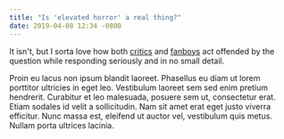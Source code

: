 ```yaml
---
title: "Is 'elevated horror' a real thing?"
date: 2019-04-08 12:34 -0800
---
```


It isn't, but I sorta love how both [critics](https://www.indiewire.com/2019/03/elevated-horror-movies-us-1202053471/) and [fanboys](https://www.slashfilm.com/elevated-horror/) act offended by the question while responding seriously and in no small detail.

Proin eu lacus non ipsum blandit laoreet. Phasellus eu diam ut lorem porttitor ultricies in eget leo. Vestibulum laoreet sem sed enim pretium hendrerit. Curabitur et leo malesuada, posuere sem ut, consectetur erat. Etiam sodales id velit a sollicitudin. Nam sit amet erat eget justo viverra efficitur. Nunc massa est, eleifend ut auctor vel, vestibulum quis metus. Nullam porta ultrices lacinia.
